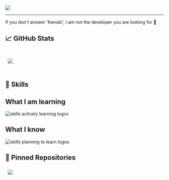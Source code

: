 <img src="https://readme-typing-svg.demolab.com?font=Operator+Mono&size=37&duration=2800&pause=2000&color=FAFAFA&center=false&vCenter=true&width=940&height=50&lines=Hello,+there!" align="middle">
<hr>

If you don't answer 'Kenobi', I am not the developer you are looking for :wave:

## &#x1f4c8; GitHub Stats

<br>

<a href="https://github.com/EvgeniGenchev">
  <img align="center" style="margin:0.5rem" src="https://github-readme-stats.vercel.app/api?username=EvgeniGenchev&show_icons=true&line_height=27&count_private=true&title_color=gray&icon_color=darkgreay&bg_color=FFFFFF"/>
</a>

<br>
<br>


## 💼 Skills

<div>
  <h2> <strong> What I am learning </strong></h2>
  <img src="https://skillicons.dev/icons?i=lua,nim,docker,rabbitmq,zig" alt="skills actively learning logos"> <br> 
  <h2> <strong> What I know </strong></h2>
  <img src="https://skillicons.dev/icons?i=fastapi,md,mongodb,git,raspberrypi,github,django,neovim,tensorflow,py,arduino,bash,c,cpp,linux,html,css" alt="skills planning to learn logos">
</div>


## 📌 Pinned Repositories
<a href="https://github.com/EvgeniGenchev/comment-nvim">
  <img align="center" style="margin:0.5rem" src="https://github-readme-stats.vercel.app/api/pin/?username=EvgeniGenchev&repo=comment-nvim" />
</a>



<!--
**EvgeniGenchev/EvgeniGenchev** is a ✨ _special_ ✨ repository because its `README.md` (this file) appears on your GitHub profile.

Here are some ideas to get you started:

- 🔭 I’m currently working on ...
- 🌱 I’m currently learning ...
- 👯 I’m looking to collaborate on ...
- 🤔 I’m looking for help with ...
- 💬 Ask me about ...
- 📫 How to reach me: ...
- 😄 Pronouns: ...
- ⚡ Fun fact: ...
-->
